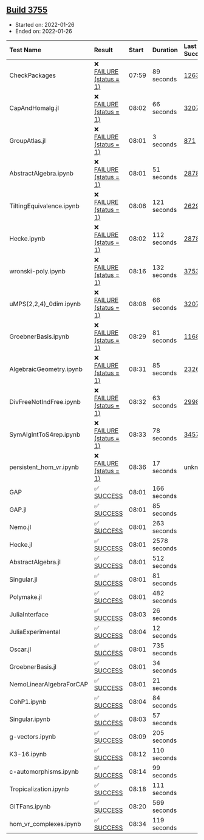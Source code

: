 ## [Build 3755](https://oscarci.mathematik.uni-kl.de/job/oscar-stable/3755/)

* Started on: 2022-01-26
* Ended on: 2022-01-26

| Test Name    | Result | Start | Duration | Last Success | First Failure |
|:-------------|:-------|:------|:---------|:-------------|:--------------|
| CheckPackages | ❌ [FAILURE (status = 1)](https://oscarci.mathematik.uni-kl.de/job/oscar-stable/3755/artifact/logs/build-3755/CheckPackages.log) | 07:59 | 89 seconds | [1263](https://oscarci.mathematik.uni-kl.de/job/oscar-stable/1263/) | [1264](https://oscarci.mathematik.uni-kl.de/job/oscar-stable/1264/) |
| CapAndHomalg.jl | ❌ [FAILURE (status = 1)](https://oscarci.mathematik.uni-kl.de/job/oscar-stable/3755/artifact/logs/build-3755/CapAndHomalg.jl.log) | 08:02 | 66 seconds | [3207](https://oscarci.mathematik.uni-kl.de/job/oscar-stable/3207/) | [3208](https://oscarci.mathematik.uni-kl.de/job/oscar-stable/3208/) |
| GroupAtlas.jl | ❌ [FAILURE (status = 1)](https://oscarci.mathematik.uni-kl.de/job/oscar-stable/3755/artifact/logs/build-3755/GroupAtlas.jl.log) | 08:01 | 3 seconds | [871](https://oscarci.mathematik.uni-kl.de/job/oscar-stable/871/) | [872](https://oscarci.mathematik.uni-kl.de/job/oscar-stable/872/) |
| AbstractAlgebra.ipynb | ❌ [FAILURE (status = 1)](https://oscarci.mathematik.uni-kl.de/job/oscar-stable/3755/artifact/logs/build-3755/AbstractAlgebra.ipynb.log) | 08:01 | 51 seconds | [2878](https://oscarci.mathematik.uni-kl.de/job/oscar-stable/2878/) | [2879](https://oscarci.mathematik.uni-kl.de/job/oscar-stable/2879/) |
| TiltingEquivalence.ipynb | ❌ [FAILURE (status = 1)](https://oscarci.mathematik.uni-kl.de/job/oscar-stable/3755/artifact/logs/build-3755/TiltingEquivalence.ipynb.log) | 08:06 | 121 seconds | [2629](https://oscarci.mathematik.uni-kl.de/job/oscar-stable/2629/) | [2630](https://oscarci.mathematik.uni-kl.de/job/oscar-stable/2630/) |
| Hecke.ipynb | ❌ [FAILURE (status = 1)](https://oscarci.mathematik.uni-kl.de/job/oscar-stable/3755/artifact/logs/build-3755/Hecke.ipynb.log) | 08:02 | 112 seconds | [2878](https://oscarci.mathematik.uni-kl.de/job/oscar-stable/2878/) | [2879](https://oscarci.mathematik.uni-kl.de/job/oscar-stable/2879/) |
| wronski-poly.ipynb | ❌ [FAILURE (status = 1)](https://oscarci.mathematik.uni-kl.de/job/oscar-stable/3755/artifact/logs/build-3755/wronski-poly.ipynb.log) | 08:16 | 132 seconds | [3753](https://oscarci.mathematik.uni-kl.de/job/oscar-stable/3753/) | [3754](https://oscarci.mathematik.uni-kl.de/job/oscar-stable/3754/) |
| uMPS(2,2,4)_0dim.ipynb | ❌ [FAILURE (status = 1)](https://oscarci.mathematik.uni-kl.de/job/oscar-stable/3755/artifact/logs/build-3755/uMPS-2-2-4-_0dim.ipynb.log) | 08:08 | 66 seconds | [3207](https://oscarci.mathematik.uni-kl.de/job/oscar-stable/3207/) | [3208](https://oscarci.mathematik.uni-kl.de/job/oscar-stable/3208/) |
| GroebnerBasis.ipynb | ❌ [FAILURE (status = 1)](https://oscarci.mathematik.uni-kl.de/job/oscar-stable/3755/artifact/logs/build-3755/GroebnerBasis.ipynb.log) | 08:29 | 81 seconds | [1168](https://oscarci.mathematik.uni-kl.de/job/oscar-stable/1168/) | [1169](https://oscarci.mathematik.uni-kl.de/job/oscar-stable/1169/) |
| AlgebraicGeometry.ipynb | ❌ [FAILURE (status = 1)](https://oscarci.mathematik.uni-kl.de/job/oscar-stable/3755/artifact/logs/build-3755/AlgebraicGeometry.ipynb.log) | 08:31 | 85 seconds | [2326](https://oscarci.mathematik.uni-kl.de/job/oscar-stable/2326/) | [2327](https://oscarci.mathematik.uni-kl.de/job/oscar-stable/2327/) |
| DivFreeNotIndFree.ipynb | ❌ [FAILURE (status = 1)](https://oscarci.mathematik.uni-kl.de/job/oscar-stable/3755/artifact/logs/build-3755/DivFreeNotIndFree.ipynb.log) | 08:32 | 63 seconds | [2998](https://oscarci.mathematik.uni-kl.de/job/oscar-stable/2998/) | [2999](https://oscarci.mathematik.uni-kl.de/job/oscar-stable/2999/) |
| SymAlgIntToS4rep.ipynb | ❌ [FAILURE (status = 1)](https://oscarci.mathematik.uni-kl.de/job/oscar-stable/3755/artifact/logs/build-3755/SymAlgIntToS4rep.ipynb.log) | 08:33 | 78 seconds | [3457](https://oscarci.mathematik.uni-kl.de/job/oscar-stable/3457/) | [3458](https://oscarci.mathematik.uni-kl.de/job/oscar-stable/3458/) |
| persistent_hom_vr.ipynb | ❌ [FAILURE (status = 1)](https://oscarci.mathematik.uni-kl.de/job/oscar-stable/3755/artifact/logs/build-3755/persistent_hom_vr.ipynb.log) | 08:36 | 17 seconds | unknown | unknown |
| GAP | ✅ [SUCCESS](https://oscarci.mathematik.uni-kl.de/job/oscar-stable/3755/artifact/logs/build-3755/GAP.log) | 08:01 | 166 seconds |  |  |
| GAP.jl | ✅ [SUCCESS](https://oscarci.mathematik.uni-kl.de/job/oscar-stable/3755/artifact/logs/build-3755/GAP.jl.log) | 08:01 | 85 seconds |  |  |
| Nemo.jl | ✅ [SUCCESS](https://oscarci.mathematik.uni-kl.de/job/oscar-stable/3755/artifact/logs/build-3755/Nemo.jl.log) | 08:01 | 263 seconds |  |  |
| Hecke.jl | ✅ [SUCCESS](https://oscarci.mathematik.uni-kl.de/job/oscar-stable/3755/artifact/logs/build-3755/Hecke.jl.log) | 08:01 | 2578 seconds |  |  |
| AbstractAlgebra.jl | ✅ [SUCCESS](https://oscarci.mathematik.uni-kl.de/job/oscar-stable/3755/artifact/logs/build-3755/AbstractAlgebra.jl.log) | 08:01 | 512 seconds |  |  |
| Singular.jl | ✅ [SUCCESS](https://oscarci.mathematik.uni-kl.de/job/oscar-stable/3755/artifact/logs/build-3755/Singular.jl.log) | 08:01 | 81 seconds |  |  |
| Polymake.jl | ✅ [SUCCESS](https://oscarci.mathematik.uni-kl.de/job/oscar-stable/3755/artifact/logs/build-3755/Polymake.jl.log) | 08:01 | 482 seconds |  |  |
| JuliaInterface | ✅ [SUCCESS](https://oscarci.mathematik.uni-kl.de/job/oscar-stable/3755/artifact/logs/build-3755/JuliaInterface.log) | 08:03 | 26 seconds |  |  |
| JuliaExperimental | ✅ [SUCCESS](https://oscarci.mathematik.uni-kl.de/job/oscar-stable/3755/artifact/logs/build-3755/JuliaExperimental.log) | 08:04 | 12 seconds |  |  |
| Oscar.jl | ✅ [SUCCESS](https://oscarci.mathematik.uni-kl.de/job/oscar-stable/3755/artifact/logs/build-3755/Oscar.jl.log) | 08:01 | 735 seconds |  |  |
| GroebnerBasis.jl | ✅ [SUCCESS](https://oscarci.mathematik.uni-kl.de/job/oscar-stable/3755/artifact/logs/build-3755/GroebnerBasis.jl.log) | 08:01 | 34 seconds |  |  |
| NemoLinearAlgebraForCAP | ✅ [SUCCESS](https://oscarci.mathematik.uni-kl.de/job/oscar-stable/3755/artifact/logs/build-3755/NemoLinearAlgebraForCAP.log) | 08:01 | 21 seconds |  |  |
| CohP1.ipynb | ✅ [SUCCESS](https://oscarci.mathematik.uni-kl.de/job/oscar-stable/3755/artifact/logs/build-3755/CohP1.ipynb.log) | 08:04 | 84 seconds |  |  |
| Singular.ipynb | ✅ [SUCCESS](https://oscarci.mathematik.uni-kl.de/job/oscar-stable/3755/artifact/logs/build-3755/Singular.ipynb.log) | 08:03 | 57 seconds |  |  |
| g-vectors.ipynb | ✅ [SUCCESS](https://oscarci.mathematik.uni-kl.de/job/oscar-stable/3755/artifact/logs/build-3755/g-vectors.ipynb.log) | 08:09 | 205 seconds |  |  |
| K3-16.ipynb | ✅ [SUCCESS](https://oscarci.mathematik.uni-kl.de/job/oscar-stable/3755/artifact/logs/build-3755/K3-16.ipynb.log) | 08:12 | 110 seconds |  |  |
| c-automorphisms.ipynb | ✅ [SUCCESS](https://oscarci.mathematik.uni-kl.de/job/oscar-stable/3755/artifact/logs/build-3755/c-automorphisms.ipynb.log) | 08:14 | 99 seconds |  |  |
| Tropicalization.ipynb | ✅ [SUCCESS](https://oscarci.mathematik.uni-kl.de/job/oscar-stable/3755/artifact/logs/build-3755/Tropicalization.ipynb.log) | 08:18 | 111 seconds |  |  |
| GITFans.ipynb | ✅ [SUCCESS](https://oscarci.mathematik.uni-kl.de/job/oscar-stable/3755/artifact/logs/build-3755/GITFans.ipynb.log) | 08:20 | 569 seconds |  |  |
| hom_vr_complexes.ipynb | ✅ [SUCCESS](https://oscarci.mathematik.uni-kl.de/job/oscar-stable/3755/artifact/logs/build-3755/hom_vr_complexes.ipynb.log) | 08:34 | 119 seconds |  |  |
